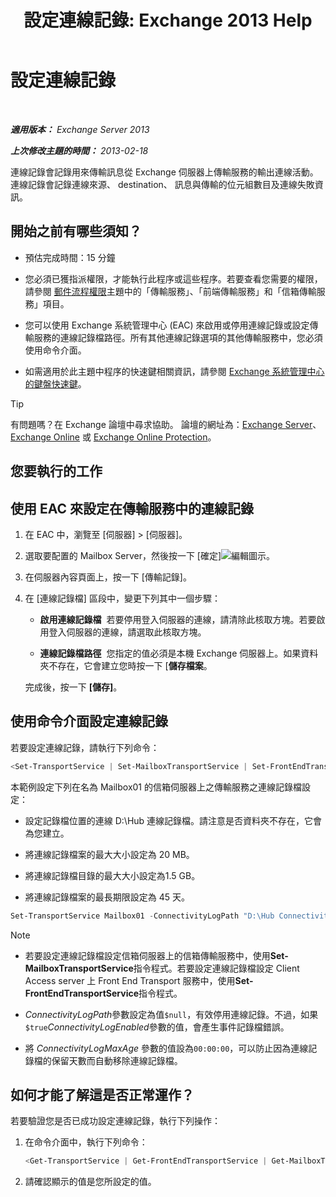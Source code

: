 ﻿---
title: '設定連線記錄: Exchange 2013 Help'
TOCTitle: 設定連線記錄
ms:assetid: 24e46a79-33ea-44e9-b03c-549db1c86a6f
ms:mtpsurl: https://technet.microsoft.com/zh-tw/library/Aa996827(v=EXCHG.150)
ms:contentKeyID: 50472730
ms.date: 05/21/2018
mtps_version: v=EXCHG.150
ms.translationtype: MT
---

# 設定連線記錄

 

_**適用版本：** Exchange Server 2013_

_**上次修改主題的時間：** 2013-02-18_

連線記錄會記錄用來傳輸訊息從 Exchange 伺服器上傳輸服務的輸出連線活動。 連線記錄會記錄連線來源、 destination、 訊息與傳輸的位元組數目及連線失敗資訊。

## 開始之前有哪些須知？

  - 預估完成時間：15 分鐘

  - 您必須已獲指派權限，才能執行此程序或這些程序。若要查看您需要的權限，請參閱 [郵件流程權限](mail-flow-permissions-exchange-2013-help.md)主題中的「傳輸服務」、「前端傳輸服務」和「信箱傳輸服務」項目。

  - 您可以使用 Exchange 系統管理中心 (EAC) 來啟用或停用連線記錄或設定傳輸服務的連線記錄檔路徑。所有其他連線記錄選項的其他傳輸服務中，您必須使用命令介面。

  - 如需適用於此主題中程序的快速鍵相關資訊，請參閱 [Exchange 系統管理中心的鍵盤快速鍵](keyboard-shortcuts-in-the-exchange-admin-center-exchange-online-protection-help.md)。


> [!TIP]  
> 有問題嗎？在 Exchange 論壇中尋求協助。 論壇的網址為：<a href="https://go.microsoft.com/fwlink/p/?linkid=60612">Exchange Server</a>、 <a href="https://go.microsoft.com/fwlink/p/?linkid=267542">Exchange Online</a> 或 <a href="https://go.microsoft.com/fwlink/p/?linkid=285351">Exchange Online Protection</a>。




## 您要執行的工作

## 使用 EAC 來設定在傳輸服務中的連線記錄

1.  在 EAC 中，瀏覽至 \[伺服器\] \> \[伺服器\]。

2.  選取要配置的 Mailbox Server，然後按一下 \[確定\]![編輯圖示](images/JJ218640.6f53ccb2-1f13-4c02-bea0-30690e6ea71d(EXCHG.150).gif "編輯圖示")。

3.  在伺服器內容頁面上，按一下 \[傳輸記錄\]。

4.  在 \[連線記錄檔\] 區段中，變更下列其中一個步驟：
    
      - **啟用連線記錄檔**  若要停用登入伺服器的連線，請清除此核取方塊。若要啟用登入伺服器的連線，請選取此核取方塊。
    
      - **連線記錄檔路徑**  您指定的值必須是本機 Exchange 伺服器上。如果資料夾不存在，它會建立您時按一下 \[**儲存檔案**。
    
    完成後，按一下 **\[儲存\]**。

## 使用命令介面設定連線記錄

若要設定連線記錄，請執行下列命令：

```powershell
<Set-TransportService | Set-MailboxTransportService | Set-FrontEndTransportService> <ServerIdentity> -ConnectivityLogEnabled <$true | $false> -ConnectivityLogMaxAge <dd.hh:mm:ss> -ConnectivityLogMaxDirectorySize <Size> -ConnectivityLogMaxFileSize <Size> -ConnectivityLogPath <LocalFilePath>
```

本範例設定下列在名為 Mailbox01 的信箱伺服器上之傳輸服務之連線記錄檔設定：

  -  設定記錄檔位置的連線 D:\\Hub 連線記錄檔。請注意是否資料夾不存在，它會為您建立。

  -  將連線記錄檔案的最大大小設定為 20 MB。

  -  將連線記錄檔目錄的最大大小設定為1.5 GB。

  -  將連線記錄檔案的最長期限設定為 45 天。

<!-- end list -->

```powershell
Set-TransportService Mailbox01 -ConnectivityLogPath "D:\Hub Connectivity Log" -ConnectivityLogMaxFileSize 20MB -ConnectivityLogMaxDirectorySize 1.5GB -ConnectivityLogMaxAge 45.00:00:00
```

> [!NOTE]  
> <ul>
> <li><p>若要設定連線記錄檔設定信箱伺服器上的信箱傳輸服務中，使用<strong>Set-MailboxTransportService</strong>指令程式。若要設定連線記錄檔設定 Client Access server 上 Front End Transport 服務中，使用<strong>Set-FrontEndTransportService</strong>指令程式。</p></li>
> <li><p><em>ConnectivityLogPath</em>參數設定為值<code>$null</code>，有效停用連線記錄。不過，如果<code>$true</code><em>ConnectivityLogEnabled</em>參數的值，會產生事件記錄檔錯誤。</p></li>
> <li><p>將 <em>ConnectivityLogMaxAge</em> 參數的值設為<code>00:00:00</code>，可以防止因為連線記錄檔的保留天數而自動移除連線記錄檔。</p></li>
> </ul>


## 如何才能了解這是否正常運作？

若要驗證您是否已成功設定連線記錄，執行下列操作：

1.  在命令介面中，執行下列命令：
    
    ```powershell
    <Get-TransportService | Get-FrontEndTransportService | Get-MailboxTransportService> <ServerIdentity> | Format-List ConnectivityLog*
    ```

2.  請確認顯示的值是您所設定的值。

